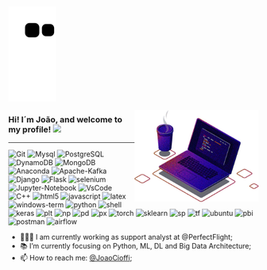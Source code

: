![snake gif](https://github.com/JoaoCioffi/JoaoCioffi/blob/output/github-contribution-grid-snake.svg)


<img src="https://github.com/JoaoCioffi/JoaoCioffi/blob/main/coding.png" min-width="250px" max-width="200px" width="250px" align="right" alt="Computador-JulianaIzac">

### Hi! I´m João, and welcome to my profile! <img src="https://media.giphy.com/media/hvRJCLFzcasrR4ia7z/giphy.gif" width="25px">
<hr>

<p>
  <img alt="Git" src="https://img.shields.io/badge/git-%23F05033.svg?style=for-the-badge&logo=git&logoColor=white" />
  <img alt="Mysql" src="https://img.shields.io/badge/mysql-%2300f.svg?style=for-the-badge&logo=mysql&logoColor=white" />
  <img alt="PostgreSQL" src="https://img.shields.io/badge/postgres-%23316192.svg?style=for-the-badge&logo=postgresql&logoColor=white" />
  <img alt="DynamoDB" src="https://img.shields.io/badge/Amazon%20DynamoDB-4053D6?style=for-the-badge&logo=Amazon%20DynamoDB&logoColor=white" />
  <img alt="MongoDB" src="https://img.shields.io/badge/MongoDB-%234ea94b.svg?style=for-the-badge&logo=mongodb&logoColor=white" />
  <img alt="Anaconda" src="https://img.shields.io/badge/Anaconda-%2344A833.svg?style=for-the-badge&logo=anaconda&logoColor=white" />
  <img alt="Apache-Kafka" src="https://img.shields.io/badge/Apache%20Kafka-000?style=for-the-badge&logo=apachekafka" />
  <img alt="Django" src="https://img.shields.io/badge/django-%23092E20.svg?style=for-the-badge&logo=django&logoColor=white" />
  <img alt="Flask" src="https://img.shields.io/badge/flask-%23000.svg?style=for-the-badge&logo=flask&logoColor=white" />
  <img alt="selenium" src="https://img.shields.io/badge/-selenium-%43B02A?style=for-the-badge&logo=selenium&logoColor=white" />
  <img alt="Jupyter-Notebook" src="https://img.shields.io/badge/jupyter-%23FA0F00.svg?style=for-the-badge&logo=jupyter&logoColor=white" />
  <img alt="VsCode" src="https://img.shields.io/badge/Visual%20Studio-5C2D91.svg?style=for-the-badge&logo=visual-studio&logoColor=white" />
  <img alt="C++" src="https://img.shields.io/badge/c++-%2300599C.svg?style=for-the-badge&logo=c%2B%2B&logoColor=white" />
  <img alt="html5" src="https://img.shields.io/badge/html5-%23E34F26.svg?style=for-the-badge&logo=html5&logoColor=white" />
  <img alt="javascript" src="https://img.shields.io/badge/javascript-%23323330.svg?style=for-the-badge&logo=javascript&logoColor=%23F7DF1E" />
  <img alt="latex" src="https://img.shields.io/badge/latex-%23008080.svg?style=for-the-badge&logo=latex&logoColor=white" />
  <img alt="windows-term" src="https://img.shields.io/badge/Windows%20Terminal-%234D4D4D.svg?style=for-the-badge&logo=windows-terminal&logoColor=white" />
  <img alt="python" src="https://img.shields.io/badge/python-3670A0?style=for-the-badge&logo=python&logoColor=ffdd54" />
  <img alt="shell" src="https://img.shields.io/badge/shell_script-%23121011.svg?style=for-the-badge&logo=gnu-bash&logoColor=white" />
  <img alt="keras" src="https://img.shields.io/badge/Keras-%23D00000.svg?style=for-the-badge&logo=Keras&logoColor=white" />
  <img alt="plt" src="https://img.shields.io/badge/Matplotlib-%23ffffff.svg?style=for-the-badge&logo=Matplotlib&logoColor=black" />
  <img alt="np" src="https://img.shields.io/badge/numpy-%23013243.svg?style=for-the-badge&logo=numpy&logoColor=white" />
  <img alt="pd" src="https://img.shields.io/badge/pandas-%23150458.svg?style=for-the-badge&logo=pandas&logoColor=white" />
  <img alt="px" src="https://img.shields.io/badge/Plotly-%233F4F75.svg?style=for-the-badge&logo=plotly&logoColor=white" />
  <img alt="torch" src="https://img.shields.io/badge/PyTorch-%23EE4C2C.svg?style=for-the-badge&logo=PyTorch&logoColor=white" />
  <img alt="sklearn" src="https://img.shields.io/badge/scikit--learn-%23F7931E.svg?style=for-the-badge&logo=scikit-learn&logoColor=white" />
  <img alt="sp" src="https://img.shields.io/badge/SciPy-%230C55A5.svg?style=for-the-badge&logo=scipy&logoColor=%white" />
  <img alt="tf" src="https://img.shields.io/badge/TensorFlow-%23FF6F00.svg?style=for-the-badge&logo=TensorFlow&logoColor=white" />
  <img alt="ubuntu" src="https://img.shields.io/badge/Ubuntu-E95420?style=for-the-badge&logo=ubuntu&logoColor=white" />
  <img alt="pbi" src="https://img.shields.io/badge/power_bi-F2C811?style=for-the-badge&logo=powerbi&logoColor=black" />
  <img alt="postman" src="https://img.shields.io/badge/Postman-FF6C37?style=for-the-badge&logo=postman&logoColor=white" />
  <img alt="airflow" src="https://img.shields.io/badge/Apache%20Airflow-017CEE?style=for-the-badge&logo=Apache%20Airflow&logoColor=white" />
  <img alt="" src="" />
</p>

- 👩🏼‍💻 I am currently working as support analyst at @PerfectFlight;
- 📚 I’m currently focusing on Python, ML, DL and Big Data Architecture; 
- 📫 How to reach me: [@JoaoCioffi](https://www.linkedin.com/in/joao-cioffi/);
